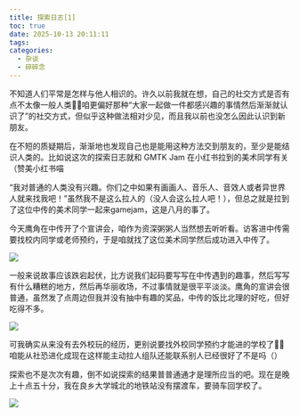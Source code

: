 ```yaml
---
title: 探索日志[1]
toc: true
date: 2025-10-13 20:11:11
tags:
categories:
  - 杂谈
  - 碎碎念
---
```


不知道人们平常是怎样与他人相识的。许久以前我就在想，自己的社交方式是否有点不太像一般人类🫠🫠咱更偏好那种“大家一起做一件都感兴趣的事情然后渐渐就认识了”的社交方式，但似乎这种做法相对少见，而且我以前也没怎么因此认识到新朋友。

在不短的质疑期后，渐渐地也发现自己也是能用这种方法交到朋友的，至少是能结识人类的。比如说这次的探索日志就和 GMTK Jam 在小红书拉到的美术同学有关（赞美小红书喵

“我对普通的人类没有兴趣。你们之中如果有画画人、音乐人、音效人或者异世界人就来找我吧！”虽然我不是这么拉人的（没人会这么拉人吧！），但总之就是拉到了这位中传的美术同学一起来gamejam，这是八月的事了。

今天鹰角在中传开了个宣讲会，咱作为资深粥粥人当然想去听听看。访客进中传需要找校内同学或老师预约，于是咱就找了这位美术同学然后成功进入中传了。

![](/images/others/random_thoughts/explore1/cuc_arknights.jpg)

一般来说故事应该跌宕起伏，比方说我们起码要写写在中传遇到的趣事，然后写写有什么糟糕的地方，然后再华丽收场，不过事情就是很平平淡淡。鹰角的宣讲会很普通，虽然发了点周边但我并没有抽中有趣的奖品，中传的饭比北理的好吃，但好吃得不多。

![](/images/others/random_thoughts/explore1/cuc_food.jpg)

可我确实从来没有去外校玩的经历，更别说要找外校同学预约才能进的学校了🫠🫠咱能从社恐进化成现在这样能主动拉人组队还能联系别人已经很好了不是吗（）

探索也不是次次有趣，倒不如说探索的结果普普通通才是理所应当的吧。现在是晚上十点五十分，我在良乡大学城北的地铁站没有摆渡车，要骑车回学校了。

![](/images/others/random_thoughts/explore1/cuc_tree.jpg)